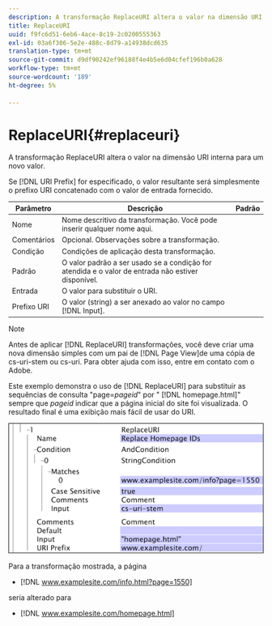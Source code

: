```yaml
---
description: A transformação ReplaceURI altera o valor na dimensão URI interna para um novo valor.
title: ReplaceURI
uuid: f9fc6d51-6eb6-4ace-8c19-2c0200555363
exl-id: 03a6f306-5e2e-488c-8d79-a14938dcd635
translation-type: tm+mt
source-git-commit: d9df90242ef96188f4e4b5e6d04cfef196b0a628
workflow-type: tm+mt
source-wordcount: '189'
ht-degree: 5%

---
```


# ReplaceURI{#replaceuri}

A transformação ReplaceURI altera o valor na dimensão URI interna para um novo valor.

Se [!DNL URI Prefix] for especificado, o valor resultante será simplesmente o prefixo URI concatenado com o valor de entrada fornecido.

| Parâmetro | Descrição | Padrão |
|---|---|---|
| Nome | Nome descritivo da transformação. Você pode inserir qualquer nome aqui. |  |
| Comentários | Opcional. Observações sobre a transformação. |  |
| Condição | Condições de aplicação desta transformação. |  |
| Padrão | O valor padrão a ser usado se a condição for atendida e o valor de entrada não estiver disponível. |  |
| Entrada | O valor para substituir o URI. |  |
| Prefixo URI | O valor (string) a ser anexado ao valor no campo [!DNL Input]. |  |

>[!NOTE]
>
>Antes de aplicar [!DNL ReplaceURI] transformações, você deve criar uma nova dimensão simples com um pai de [!DNL Page View]de uma cópia de cs-uri-stem ou cs-uri. Para obter ajuda com isso, entre em contato com o Adobe.

Este exemplo demonstra o uso de [!DNL ReplaceURI] para substituir as sequências de consulta &quot;page=*pageid*&quot; por &quot; [!DNL homepage.html]&quot; sempre que *pageid* indicar que a página inicial do site foi visualizada. O resultado final é uma exibição mais fácil de usar do URI.

![](assets/cfg_TransformationType_ReplaceURI.bmp)

Para a transformação mostrada, a página

* [!DNL www.examplesite.com/info.html?page=1550]

seria alterado para

* [!DNL www.examplesite.com/homepage.html]
